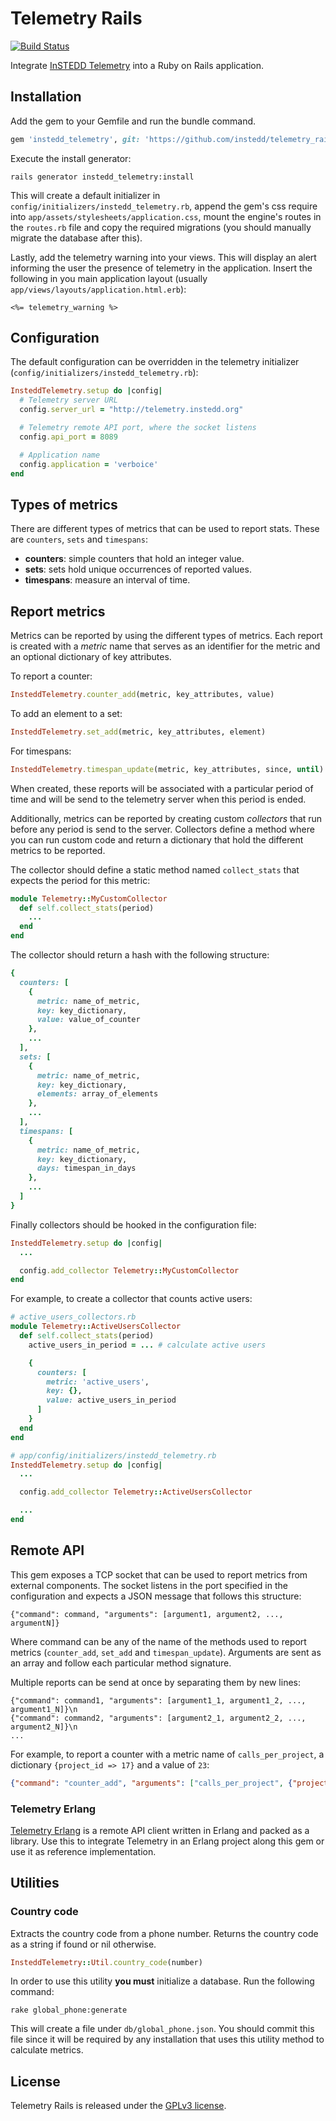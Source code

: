 # Telemetry Rails

[![Build Status](https://travis-ci.org/instedd/telemetry_rails.svg)](https://travis-ci.org/instedd/telemetry_rails)

Integrate [InSTEDD Telemetry](https://github.com/instedd/telemetry_server) into a Ruby on Rails application.

## Installation

Add the gem to your Gemfile and run the bundle command.

```ruby
gem 'instedd_telemetry', git: 'https://github.com/instedd/telemetry_rails.git'
```

Execute the install generator:

```shell
rails generator instedd_telemetry:install
```

This will create a default initializer in `config/initializers/instedd_telemetry.rb`, append the gem's css require into `app/assets/stylesheets/application.css`, mount the engine's routes in the `routes.rb` file and copy the required migrations (you should manually migrate the database after this).

Lastly, add the telemetry warning into your views. This will display an alert informing the user the presence of telemetry in the application. Insert the following in you main application layout (usually
 `app/views/layouts/application.html.erb`):

 ```erb
 <%= telemetry_warning %>
 ```

## Configuration

The default configuration can be overridden in the telemetry initializer (`config/initializers/instedd_telemetry.rb`):

```ruby
InsteddTelemetry.setup do |config|
  # Telemetry server URL
  config.server_url = "http://telemetry.instedd.org"

  # Telemetry remote API port, where the socket listens
  config.api_port = 8089

  # Application name
  config.application = 'verboice'
end
```

## Types of metrics

There are different types of metrics that can be used to report stats. These are `counters`, `sets` and `timespans`:

* **counters**: simple counters that hold an integer value.
* **sets**: sets hold unique occurrences of reported values.
* **timespans**: measure an interval of time.

## Report metrics

Metrics can be reported by using the different types of metrics. Each report is created with a _metric_ name that serves as an identifier for the metric and an optional dictionary of key attributes.

To report a counter:

```ruby
InsteddTelemetry.counter_add(metric, key_attributes, value)
```

To add an element to a set:

```ruby
InsteddTelemetry.set_add(metric, key_attributes, element)
```

For timespans:

```ruby
InsteddTelemetry.timespan_update(metric, key_attributes, since, until)
```

When created, these reports will be associated with a particular period of time and will be send to the telemetry server when this period is ended.

Additionally, metrics can be reported by creating custom _collectors_ that run before any period is send to the server. Collectors define a method where you can run custom code and return a dictionary that hold the different metrics to be reported.

The collector should define a static method named `collect_stats` that expects the period for this metric:

```ruby
module Telemetry::MyCustomCollector
  def self.collect_stats(period)
    ...
  end
end
```

The collector should return a hash with the following structure:

```ruby
{
  counters: [
    {
      metric: name_of_metric,
      key: key_dictionary,
      value: value_of_counter
    },
    ...
  ],
  sets: [
    {
      metric: name_of_metric,
      key: key_dictionary,
      elements: array_of_elements
    },
    ...
  ],
  timespans: [
    {
      metric: name_of_metric,
      key: key_dictionary,
      days: timespan_in_days
    },
    ...
  ]
}
```

Finally collectors should be hooked in the configuration file:

```ruby
InsteddTelemetry.setup do |config|
  ...

  config.add_collector Telemetry::MyCustomCollector
end
```

For example, to create a collector that counts active users:

```ruby
# active_users_collectors.rb
module Telemetry::ActiveUsersCollector
  def self.collect_stats(period)
    active_users_in_period = ... # calculate active users

    {
      counters: [
        metric: 'active_users',
        key: {},
        value: active_users_in_period  
      ]
    }
  end
end

# app/config/initializers/instedd_telemetry.rb
InsteddTelemetry.setup do |config|
  ...

  config.add_collector Telemetry::ActiveUsersCollector

  ...
end
```

## Remote API

This gem exposes a TCP socket that can be used to report metrics from external components. The socket listens in the port specified in the configuration and expects a JSON message that follows this structure:

```
{"command": command, "arguments": [argument1, argument2, ..., argumentN]}
```

Where command can be any of the name of the methods used to report metrics (`counter_add`, `set_add` and `timespan_update`). Arguments are sent as an array and follow each particular method signature.

Multiple reports can be send at once by separating them by new lines:

```
{"command": command1, "arguments": [argument1_1, argument1_2, ..., argument1_N]}\n
{"command": command2, "arguments": [argument2_1, argument2_2, ..., argument2_N]}\n
...
```

For example, to report a counter with a metric name of `calls_per_project`, a dictionary `{project_id => 17}` and a value of `23`:

```json
{"command": "counter_add", "arguments": ["calls_per_project", {"project_id": 17}, 23]}
```

### Telemetry Erlang

[Telemetry Erlang](https://github.com/instedd/telemetry_erlang) is a remote API client written in Erlang and packed as a library. Use this to integrate Telemetry in an Erlang project along this gem or use it as reference implementation.

## Utilities

### Country code

Extracts the country code from a phone number. Returns the country code as a string if found or nil otherwise.

```ruby
InsteddTelemetry::Util.country_code(number)
```

In order to use this utility **you must** initialize a database. Run the following command:

```shell
rake global_phone:generate
```

This will create a file under `db/global_phone.json`. You should commit this file since it will be required by any installation that uses this utility method to calculate metrics.

## License

Telemetry Rails is released under the [GPLv3 license](LICENSE).
